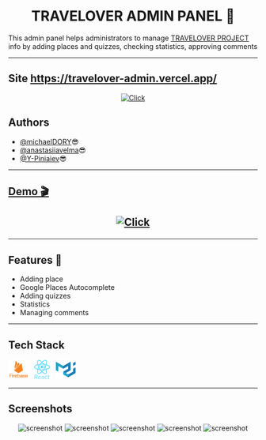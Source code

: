 <center><h1>TRAVELOVER ADMIN PANEL	&#127796;</h1></center>

<p>This admin panel helps administrators to manage <a href="https://github.com/michaelDORY/travelover-mobile">TRAVELOVER PROJECT</a> info by adding places and quizzes, checking statistics, approving comments</p>

<hr>

<h2>Site <a href="https://travelover-admin.vercel.app/">https://travelover-admin.vercel.app/</a></h2>

<center>
    <a href="https://travelover-admin.vercel.app/">
        <img height="150px" src="https://drive.google.com/uc?export=view&id=17NnHzXEYTZ9i0Hf-SFAIaWoWX22OdXqM" title="Click" />
    </a>
</center>

<h2> Authors </h2>
<ul>
    <li><a href="https://github.com/michaelDORY">@michaelDORY</a>&#128526;</li>
    <li><a href="https://github.com/anastasiiavelma">@anastasiiavelma</a>&#128526;</li>
    <li><a href="https://github.com/Y-Piniaiev">@Y-Piniaiev</a>&#128526;</li>
</ul>

<hr>

<h2><a href="https://drive.google.com/file/d/13GL72jEL2D4ofaDNHUnrW1W137MV3oJQ/view?usp=sharing">Demo 	&#127916;</a><h2>

<center>
    <a href="https://drive.google.com/file/d/13GL72jEL2D4ofaDNHUnrW1W137MV3oJQ/view?usp=sharing">
        <img height="150px" src="https://drive.google.com/uc?export=view&id=1EyZhYojrahUKLPk2_eTBtbwxHNyxqFSD" title="Click" />
    </a>
</center>

<hr>

<h2>Features &#129297;</h2>

<ul>
    <li>Adding place</li>
    <li>Google Places Autocomplete</li>
    <li>Adding quizzes</li>
    <li>Statistics</li>
    <li>Managing comments</li>
</ul>

<hr>

<h2>Tech Stack</h2>
<p>
<img src="https://github.com/devicons/devicon/blob/master/icons/firebase/firebase-plain-wordmark.svg" title="Firebase" alt="Firebase" width="40" height="40"/>&nbsp;
<img src="https://github.com/devicons/devicon/blob/master/icons/react/react-original-wordmark.svg" title="React" alt="React" width="40" height="40"/>&nbsp;
<img src="https://github.com/devicons/devicon/blob/master/icons/materialui/materialui-original.svg" title="Material UI" alt="Material UI" width="40" height="40"/>&nbsp;
</p>

<hr>

<h2>Screenshots</h2>
<section align="center">
        <img src="https://drive.google.com/uc?export=view&id=1C7gC5zmkG2PkBL2_b5qghwLeI5S1A1Ve" alt="screenshot" width="80%" >
        <img src="https://drive.google.com/uc?export=view&id=100DfYCBzFVmM3tHeAJ1xihXy7i35Egji" alt="screenshot" width="80%" >
        <img src="https://drive.google.com/uc?export=view&id=1oyrL0w2MAXdKEX7EcDXBE23A7wmDcGdK" alt="screenshot" width="80%" >
        <img src="https://drive.google.com/uc?export=view&id=1PgSNsySHQk9XdHa959JigrrKJbrRw0w5" alt="screenshot" width="80%" >
        <img src="https://drive.google.com/uc?export=view&id=1jywDhYh3GtHtram3xh8UH_8l2yMCKNfp" alt="screenshot" width="80%" >
</section>
